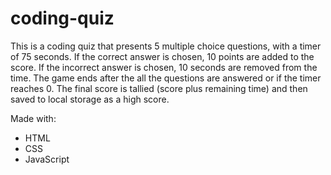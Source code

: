 # coding-quiz

This is a coding quiz that presents 5 multiple choice questions, with a timer of 75 seconds. If the correct answer is chosen, 10 points are added to the score. If the incorrect answer is chosen, 10 seconds are removed from the time. The game ends after the all the questions are answered or if the timer reaches 0. The final score is tallied (score plus remaining time) and then saved to local storage as a high score.

Made with:

- HTML
- CSS
- JavaScript

